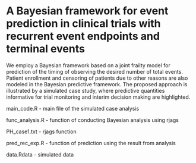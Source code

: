# A Bayesian framework for event prediction in clinical trials with recurrent event endpoints and terminal events

We employ a Bayesian framework based on a joint frailty model for prediction of the timing of observing the desired number of total events. Patient enrollment and censoring of patients due to other reasons are also modeled in the Bayesian predictive framework. The proposed approach is illustrated by a simulated case study, where predictive quantities informative for trial monitoring and interim decision making are highlighted.

main_code.R - main file of the simulated case analysis

func_analysis.R - function of conducting Bayesian analysis using rjags

PH_case1.txt - rjags function

pred_rec_exp.R - function of prediction using the result from analysis

data.Rdata - simulated data
